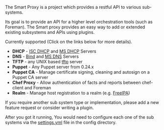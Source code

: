 
The Smart Proxy is a project which provides a restful API to various sub-systems.

Its goal is to provide an API for a higher level orchestration tools (such as Foreman).
The Smart proxy provides an easy way to add or extended existing subsystems and APIs using plugins.

Currently supported (Click on the links below for more details).

* **DHCP**   - [ISC DHCP](manuals/{{page.version}}/index.html#4.3.3ISCDHCP) and [MS DHCP](manuals/{{page.version}}/index.html#4.3.4MSDHCP) Servers
* **DNS**    - [Bind](manuals/{{page.version}}/index.html#4.3.5BIND) and [MS DNS](manuals/{{page.version}}/index.html#4.3.6GSS-TSIGDNS) Servers
* **TFTP**   - any UNIX based [tftp](manuals/{{page.version}}/index.html#4.3.7TFTP) server
* **Puppet** - Any Puppet server from 0.24.x
* **Puppet CA** - Manage certificate signing, cleaning and autosign on a Puppet CA server
* **Chef Proxy** - Allow authentication of facts and reports between chef-client and Foreman
* **Realm** - Manage host registration to a realm (e.g. [FreeIPA](manuals/{{page.version}}/index.html#4.3.11FreeIPARealm))

If you require another sub system type or implementation, please add a new feature request or consider writing a plugin.

After you got it running, You would need to configure each one of the sub systems via the [settings.yml](manuals/{{page.version}}/index.html#4.3.2SmartProxySettings) file in the config directory.

<!---[API](#) Reference -->

<!---[Release Notes](#) -->

<!---[Known Issues](#)-->

